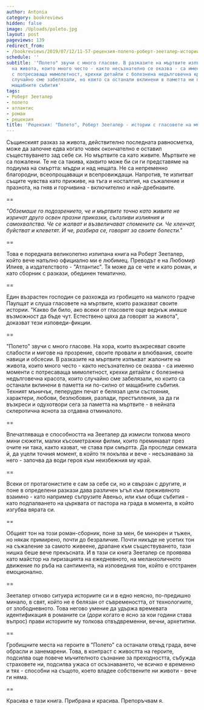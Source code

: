 ```yaml
---
author: Antonia
category: bookreviews
hidden: false
image: /Uploads/poleto.jpg
layout: post
pageviews: 139
redirect_from:
- /bookreviews/2019/07/12/11-57-рецензия-полето-роберт-зееталер-истории-с-гласовете-на-мъртвите
schedule: ''
subtitle: '"Полето" звучи с много гласове. В разказите на мъртвите изпъкват жалоните
  на живота, които много често - както несъзнателно се оказва - са именно моменти
  с потресаваща мимолетност, крехки детайли с болезнена недълговечна красота, които
  случайно сме забелязали, но които са останали вклинени в паметта ни по-силно от
  мащабните събития'
tags:
- Роберт Зееталер
- полето
- атлантис
- роман
- рецензия
title: 'Рецензия: "Полето", Роберт Зееталер - истории с гласовете на мъртвите'
---
```


Същинският разказ за живота, действително последната равносметка, може да започне едва когато човек окончателно е оставил съществуването зад себе си. Но мъртвите са като живите. Мъртвите не са пожалени. Те не са такива, каквито може би си ги представяме на подиума на смъртта: мъдри и над нещата. Не са непременно благородни, всеопрощаващи и всепровиждащи. Напротив, те изпитват същите чувства като приживе, на тъга и носталгия, на съжаление и празнота, на гняв и горчивина - включително и най-дребнавите. 

\==

_"Обземаше го подозрението, че и мъртвите точно като живите не изричат друго освен празни приказки, сълзливи излияния и самохвалства. Че се жалват и възвеличават спомените си. Че хленчат, буйстват и клеветят. И че, разбира се, говорят за своите болести."_

\==

Това е поредната великолепно изпипана книга на Роберт Зееталер, който вече напълно официално ми е любимец. Преводът е на Любомир Илиев, а издателството - "Атлантис". Тя може да се чете и като роман, и като сборник с разкази, обединен тематично. 

\==

Един възрастен господин се разхожда из гробището на малкото градче Паулщат и слуша гласовете на мъртвите, които разказват своите истории. "Какво би било, ако всеки от гласовете още веднъж имаше възможност да бъде чут. Естествено щяха да говорят за живота", доказват тези изповеди-фикции.

\==

"Полето" звучи с много гласове. На хора, които възкресяват своите слабости и мигове на прозрение, своите провали и влюбвания, своите навици и обсесии. В разказите на мъртвите изпъкват жалоните на живота, които много често - както несъзнателно се оказва - са именно моменти с потресаваща мимолетност, крехки детайли с болезнена недълговечна красота, които случайно сме забелязали, но които са останали вклинени в паметта ни по-силно от мащабните събития. Техният мъничък, пеперуден печат е белязал цели състояния, характери, любови, безлюбовия, разпади, престъпления, за да ги възкреси и одухотвори сега за паметта на мъртвите - в нейната склеротична яснота за отдавна отминалото. 

\==

Впечатляваща е способността на Зееталер да измисли толкова много мини сюжети, малки късометражни филми, които преминават през очите ни така, както казват, че става при смъртта. Да проследи семката й, да уцели точния момент, в който тя покълва и вече - несъзнавано за него - започва да води героя към неизбежния му край. 

\==

Всеки от протагонистите е сам за себе си, но и свързан с другите, и поне в определени разкази дава различен ъгъл към преживяното взаимно - като например съпрузите Авеньо, или към общи събития - като подпалването на църквата от пастора на града в момента, в който изгубва вярата си. 

\==

Общият тон на този роман-сборник, поне за мен, бе минорен и тъжен, но някак примирено, почти до безраличие. Почти никъде не усетих тон на съжаление за самото живеене, драпане към съществуването, тази нишка беше вече прекъсната. И в тази си книга Зееталер се проявява като майстор на лиризацията на ежедневното, на меланхоличното движение по ръба на сантимента, на изповедния тон, който е отстранен емоционално. 

\==

Зееталер отново ситуира историите си и в едно неясно, по-предишно минало, в свят, който не е белязан от съвремеността, от технологиите, от злободневното. Това негово умение да удържа времевата идентификация в романите си (дори когато е ясно за кои години става въпрос) прави историите му толкова отвъдвременни, вечни, архетипни.

\==

Гробищните места на героите в "Полето" са останали отвъд града, вече обрасли и занемарени. Това, в контраст с живостта на героите, подсилва още повече мъчителното съзнание за преходността, събужда страховете ни, подсилва ужаса от осъзнаването, че всичко е временно и тях - способни на същото, което владее собствените ни животи - вече ги няма.

\==

Красива е тази книга. Прибрана и красива. Препоръчвам я.